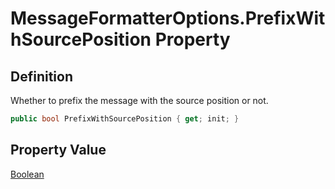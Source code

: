 # MessageFormatterOptions.PrefixWithSourcePosition Property
## Definition

Whether to prefix the message with the source position or not.

```c#
public bool PrefixWithSourcePosition { get; init; }
```

## Property Value

[Boolean](https://learn.microsoft.com/en-gb/dotnet/api/System.Boolean)
